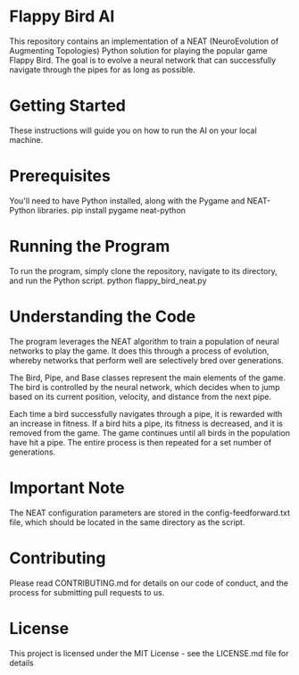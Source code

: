# Flappy Bird AI
This repository contains an implementation of a NEAT (NeuroEvolution of Augmenting Topologies) Python solution for playing the popular game Flappy Bird. The goal is to evolve a neural network that can successfully navigate through the pipes for as long as possible.

# Getting Started
These instructions will guide you on how to run the AI on your local machine.

# Prerequisites
You'll need to have Python installed, along with the Pygame and NEAT-Python libraries.
pip install pygame neat-python

# Running the Program
To run the program, simply clone the repository, navigate to its directory, and run the Python script.
python flappy_bird_neat.py

# Understanding the Code
The program leverages the NEAT algorithm to train a population of neural networks to play the game. It does this through a process of evolution, whereby networks that perform well are selectively bred over generations.

The Bird, Pipe, and Base classes represent the main elements of the game. The bird is controlled by the neural network, which decides when to jump based on its current position, velocity, and distance from the next pipe.

Each time a bird successfully navigates through a pipe, it is rewarded with an increase in fitness. If a bird hits a pipe, its fitness is decreased, and it is removed from the game. The game continues until all birds in the population have hit a pipe. The entire process is then repeated for a set number of generations.

# Important Note
The NEAT configuration parameters are stored in the config-feedforward.txt file, which should be located in the same directory as the script.

# Contributing
Please read CONTRIBUTING.md for details on our code of conduct, and the process for submitting pull requests to us.

# License
This project is licensed under the MIT License - see the LICENSE.md file for details
